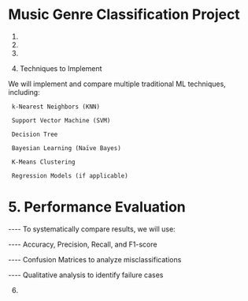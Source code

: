 # Music Genre Classification Project

1.




2.







3.







4. Techniques to Implement

 We will implement and compare multiple traditional ML techniques, including:

     k-Nearest Neighbors (KNN)
    
     Support Vector Machine (SVM)
    
     Decision Tree
    
     Bayesian Learning (Naïve Bayes)
    
     K-Means Clustering
    
     Regression Models (if applicable)





# 5.  Performance Evaluation

----   To systematically compare results, we will use:
   
----   Accuracy, Precision, Recall, and F1-score
   
----   Confusion Matrices to analyze misclassifications
   
----   Qualitative analysis to identify failure cases




6.




